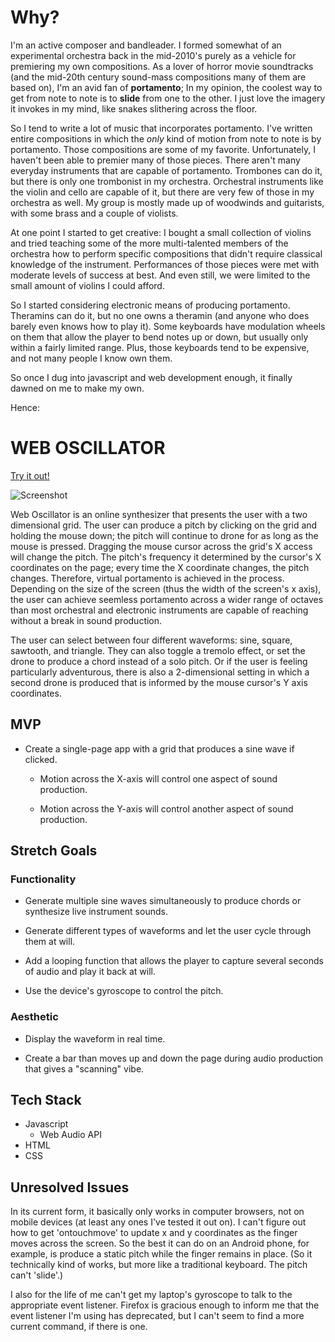 # **Why?**

I'm an active composer and bandleader. I formed somewhat of an experimental orchestra back in the mid-2010's purely as a vehicle for premiering my own compositions. As a lover of horror movie soundtracks (and the mid-20th century sound-mass compositions many of them are based on), I'm an avid fan of **portamento**; In my opinion, the coolest way to get from note to note is to **slide** from one to the other. I just love the imagery it invokes in my mind, like snakes slithering across the floor.

So I tend to write a lot of music that incorporates portamento. I've written entire compositions in which the *only* kind of motion from note to note is by portamento. Those compositions are some of my favorite. Unfortunately, I haven't been able to premier many of those pieces. There aren't many everyday instruments that are capable of portamento. Trombones can do it, but there is only one trombonist in my orchestra. Orchestral instruments like the violin and cello are capable of it, but there are very few of those in my orchestra as well. My group is mostly made up of woodwinds and guitarists, with some brass and a couple of violists.

At one point I started to get creative: I bought a small collection of violins and tried teaching some of the more multi-talented members of the orchestra how to perform specific compositions that didn't require classical knowledge of the instrument. Performances of those pieces were met with moderate levels of success at best. And even still, we were limited to the small amount of violins I could afford.

So I started considering electronic means of producing portamento. Theramins can do it, but no one owns a theramin (and anyone who does barely even knows how to play it). Some keyboards have modulation wheels on them that allow the player to bend notes up or down, but usually only within a fairly limited range. Plus, those keyboards tend to be expensive, and not many people I know own them. 

So once I dug into javascript and web development enough, it finally dawned on me to make my own. 

Hence:

# **WEB OSCILLATOR**

[Try it out!](https://blake-d.github.io/web-oscillator/)

![Screenshot](screen_shot.png)

Web Oscillator is an online synthesizer that presents the user with a two dimensional grid. The user can produce a pitch by clicking on the grid and holding the mouse down; the pitch will continue to drone for as long as the mouse is pressed. Dragging the mouse cursor across the grid's X access will change the pitch. The pitch's frequency it determined by the cursor's X coordinates on the page; every time the X coordinate changes, the pitch changes. Therefore, virtual portamento is achieved in the process. Depending on the size of the screen (thus the width of the screen's x axis), the user can achieve seemless portamento across a wider range of octaves than most orchestral and electronic instruments are capable of reaching without a break in sound production.

The user can select between four different waveforms: sine, square, sawtooth, and triangle. They can also toggle a tremolo effect, or set the drone to produce a chord instead of a solo pitch. Or if the user is feeling particularly adventurous, there is also a 2-dimensional setting in which a second drone is produced that is informed by the mouse cursor's Y axis coordinates.

## **MVP**

- Create a single-page app with a grid that produces a sine wave if clicked.

    - Motion across the X-axis will control one aspect of sound production. 

    - Motion across the Y-axis will control another aspect of sound production.

## **Stretch Goals**

### Functionality

- Generate multiple sine waves simultaneously to produce chords or synthesize live instrument sounds.

- Generate different types of waveforms and let the user cycle through them at will.

- Add a looping function that allows the player to capture several seconds of audio and play it back at will.

- Use the device's gyroscope to control the pitch.

### Aesthetic

- Display the waveform in real time.

- Create a bar than moves up and down the page during audio production that gives a "scanning" vibe.


## **Tech Stack**

- Javascript
    - Web Audio API
- HTML
- CSS

## **Unresolved Issues**

In its current form, it basically only works in computer browsers, not on mobile devices (at least any ones I've tested it out on). I can't figure out how to get 'ontouchmove' to update x and y coordinates as the finger moves across the screen. So the best it can do on an Android phone, for example, is produce a static pitch while the finger remains in place. (So it technically kind of works, but more like a traditional keyboard. The pitch can't 'slide'.)

I also for the life of me can't get my laptop's gyroscope to talk to the appropriate event listener. Firefox is gracious enough to inform me that the event listener I'm using has deprecated, but I can't seem to find a more current command, if there is one.